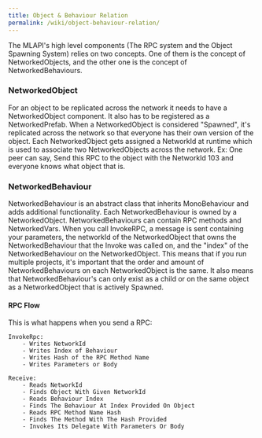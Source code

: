 ```yaml
---
title: Object & Behaviour Relation
permalink: /wiki/object-behaviour-relation/
---
```


The MLAPI's high level components (The RPC system and the Object Spawning System) relies on two concepts. One of them is the concept of NetworkedObjects, and the other one is the concept of NetworkedBehaviours.

### NetworkedObject
For an object to be replicated across the network it needs to have a NetworkedObject component. It also has to be registered as a NetworkedPrefab. When a NetworkedObject is considered "Spawned", it's replicated across the network so that everyone has their own version of the object. Each NetworkedObject gets assigned a NetworkId at runtime which is used to associate two NetworkedObjects across the network. Ex: One peer can say, Send this RPC to the object with the NetworkId 103 and everyone knows what object that is.

### NetworkedBehaviour
NetworkedBehaviour is an abstract class that inherits MonoBehaviour and adds additional functionality. Each NetworkedBehaviour is owned by a NetworkedObject. NetworkedBehaviours can contain RPC methods and NetworkedVars. When you call InvokeRPC, a message is sent containing your parameters, the networkId of the NetworkedObject that owns the NetworkedBehaviour that the Invoke was called on, and the "index" of the NetworkedBehaviour on the NetworkedObject. This means that if you run multiple projects, it's important that the order and amount of NetworkedBehaviours on each NetworkedObject is the same. It also means that NetworkedBehaviour's can only exist as a child or on the same object as a NetworkedObject that is actively Spawned.


#### RPC Flow
This is what happens when you send a RPC:

```
InvokeRpc:
    - Writes NetworkId
    - Writes Index of Behaviour
    - Writes Hash of the RPC Method Name
    - Writes Parameters or Body

Receive:
    - Reads NetworkId
    - Finds Object With Given NetworkId
    - Reads Behaviour Index
    - Finds The Behaviour At Index Provided On Object
    - Reads RPC Method Name Hash
    - Finds The Method With The Hash Provided
    - Invokes Its Delegate With Parameters Or Body
```
